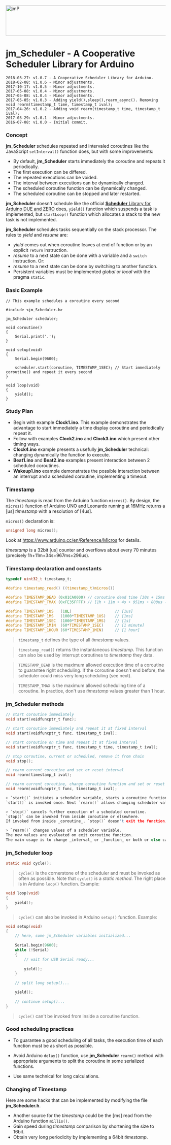 
<img src="http://jean-marc.paratte.ch/wp-content/uploads/2013/01/diduino1_960x96.jpg" class="header-image" alt="jmP" height="96" width="960">

# jm_Scheduler - A Cooperative Scheduler Library for Arduino

```
2018-03-27: v1.0.7 - A Cooperative Scheduler Library for Arduino.
2018-02-08: v1.0.6 - Minor adjustments.
2017-10-17: v1.0.5 - Minor adjustments.
2017-05-08: v1.0.4 - Minor adjustments.
2017-05-08: v1.0.4 - Minor adjustments.
2017-05-05: v1.0.3 - Adding yield(),sleep(),rearm_async(). Removing void rearm(timestamp_t time, timestamp_t ival);
2017-04-26: v1.0.2 - Adding void rearm(timestamp_t time, timestamp_t ival);
2017-03-29: v1.0.1 - Minor adjustments.
2016-07-08: v1.0.0 - Initial commit.
```

### Concept

**jm_Scheduler** schedules repeated and intervaled coroutines like the JavaScript `setInterval()` function does,
but with some improvements:

- By default, **jm_Scheduler** starts immediately the coroutine and repeats it periodically.
- The first execution can be differed.
- The repeated executions can be voided.
- The interval between executions can be dynamically changed.
- The scheduled coroutine function can be dynamically changed.
- The scheduled coroutine can be stopped and later restarted.

**jm_Scheduler** doesn't schedule like the official [**Scheduler** Library for Arduino DUE and ZERO](https://www.arduino.cc/en/Reference/Scheduler) does,
`yield()` function which suspends a task is implemented, but 
`startLoop()` function which allocates a stack to the new task is not implemented.

**jm_Scheduler** schedules tasks sequentially on the stack processor.
The rules to _yield_ and _resume_ are:

- _yield_ comes out when coroutine leaves at end of function or by an explicit `return` instruction.
- _resume_ to a next state can be done with a variable and a `switch` instruction. Or:
- _resume_ to a next state can be done by switching to another function.
- Persistent variables must be implemented _global_ or _local_ with the pragma `static`.


### Basic Example

	// This example schedules a coroutine every second
	
	#include <jm_Scheduler.h>
  
	jm_Scheduler scheduler;
	
	void coroutine()
	{
		Serial.print('.');
	}
  
	void setup(void)
	{
		Serial.begin(9600);
		
		scheduler.start(coroutine, TIMESTAMP_1SEC); // Start immediately coroutine() and repeat it every second
	}
  
	void loop(void)
	{
		yield();
	}


### Study Plan

- Begin with example **Clock1.ino**. This example demonstrates the advantage to start immediately a time display coroutine and periodically repeat it.
- Follow with examples **Clock2.ino** and **Clock3.ino** which present other timing ways.
- **Clock4.ino** example presents a usefully **jm_Scheduler** technical: changing dynamically the function to execute.
- **Beat1.ino** and **Beat2.ino** examples present interaction between 2 scheduled coroutines.
- **Wakeup1.ino** example demonstrates the possible interaction between an interrupt and a scheduled coroutine, implementing a timeout.


### Timestamp

The _timestamp_ is read from the Arduino function `micros()`.
By design, the `micros()` function of Arduino UNO and Leonardo running at 16MHz returns a [us] _timestamp_ with a resolution of [4us].

`micros()` declaration is:

```C
unsigned long micros();
```

Look at https://www.arduino.cc/en/Reference/Micros for details.

<!--
### More about Timestamp
-->

_timestamp_ is a 32bit [us] counter and overflows about every 70 minutes (precisely 1h+11m+34s+967ms+296us).

<!--
The periodicity of 70 minutes is sometimes not enough to control slow processes.
Look next section for answers and tricks.
-->


### Timestamp declaration and constants

```C
typedef uint32_t timestamp_t;

#define timestamp_read() ((timestamp_t)micros())

#define TIMESTAMP_DEAD (0x01CA0000) // coroutine dead time [30s + 15ms + 488us]
#define TIMESTAMP_TMAX (0xFE35FFFF) // [1h + 11m + 4s + 951ms + 808us - 1]

#define TIMESTAMP_1US	(1UL)					// [1us]
#define TIMESTAMP_1MS	(1000*TIMESTAMP_1US)	// [1ms]
#define TIMESTAMP_1SEC	(1000*TIMESTAMP_1MS)	// [1s]
#define TIMESTAMP_1MIN	(60*TIMESTAMP_1SEC)		// [1 minute]
#define TIMESTAMP_1HOUR	(60*TIMESTAMP_1MIN)		// [1 hour]
```

> `timestamp_t` defines the type of all _timestamp_ values.

> `timestamp_read()` returns the instantaneous _timestamp_.
This function can also be used by interrupt coroutines to _timestamp_ they data.

> `TIMESTAMP_DEAD` is the maximum allowed execution time of a coroutine to guarantee right scheduling.
If the coroutine doesn't end before, the scheduler could miss very long scheduling (see next).

> `TIMESTAMP_TMAX` is the maximum allowed scheduling time of a coroutine.
In practice, don't use _timestamp_ values greater than 1 hour.

### jm_Scheduler methods

```C
// start coroutine immediately
void start(voidfuncptr_t func);

// start coroutine immediately and repeat it at fixed interval
void start(voidfuncptr_t func, timestamp_t ival);

// start coroutine on time and repeat it at fixed interval
void start(voidfuncptr_t func, timestamp_t time, timestamp_t ival);

// stop coroutine, current or scheduled, remove it from chain
void stop();

// rearm current coroutine and set or reset interval
void rearm(timestamp_t ival);

// rearm current coroutine, change coroutine function and set or reset interval
void rearm(voidfuncptr_t func, timestamp_t ival);

> `start()` initiates a scheduler variable, starts a coroutine function, immediately or on time, with or without repetitions.
`start()` is invoked once. Next `rearm()` allows changing scheduler values.

> `stop()` cancels further execution of a scheduled coroutine. 
`stop()` can be invoked from inside coroutine or elsewhere.
If invoked from inside _coroutine_, `stop()` doesn't exit the function, just cancels further execution.

> `rearm()` changes values of a scheduler variable.
The new values are evaluated on exit coroutine function.
The main usage is to change _interval_ or _function_ or both or else cancel further execution.
```


### jm_Scheduler loop

```C
static void cycle();
```

> `cycle()` is the cornerstone of the scheduler and must be invoked as often as possible. 
Note that `cycle()` is a _static_ _method_. 
The right place is in Arduino `loop()` function.
Example:

```C
void loop(void)
{
	yield();
}
```

> `cycle()` can also be invoked in Arduino `setup()` function. Example:

```C
void setup(void)
{
	// here, some jm_Scheduler variables initialized...
	
	Serial.begin(9600);
	while (!Serial)
	{
		// wait for USB Serial ready...
		
		yield();
	}
	
	// split long setup()...

	yield();
	
	// continue setup()...
}
```

> `cycle()` can't be invoked from inside a coroutine function.


### Good scheduling practices

- To guarantee a good scheduling of all tasks,
the execution time of each function must be as short as possible.

- Avoid Arduino `delay()` function, use **jm_Scheduler** `rearm()` method with appropriate arguments to split the coroutine in some serialized functions.

- Use same technical for long calculations.


### Changing of Timestamp

Here are some hacks that can be implemented by modifying the file **jm_Scheduler.h**.

- Another source for the _timestamp_ could be the [ms] read from the Arduino function `millis()`. 
- Gain speed during _timestamp_ comparison by shortening the size to 16bit.
- Obtain very long periodicity by implementing a 64bit _timestamp_.
